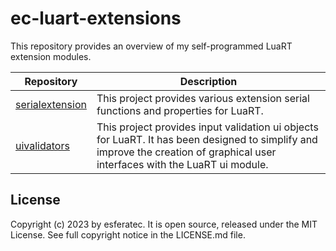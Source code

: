 # ec-luart-extensions

This repository provides an overview of my self-programmed LuaRT extension modules.

| Repository  | Description |
| --- | --- |
| [serialextension](https://github.com/esferatec/ec-luart-serialextension) | This project provides various extension serial functions and properties for LuaRT. |
| [uivalidators](https://github.com/esferatec/ec-luart-uivalidators) | This project provides input validation ui objects for LuaRT. It has been designed to simplify and improve the creation of graphical user interfaces with the LuaRT ui module. |

## License

Copyright (c) 2023 by esferatec.
It is open source, released under the MIT License.
See full copyright notice in the LICENSE.md file.
